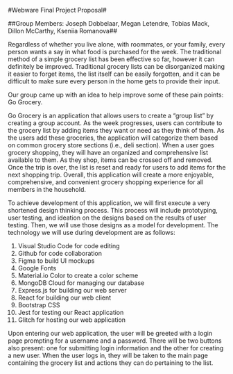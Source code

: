 #Webware Final Project Proposal#

##Group Members: Joseph Dobbelaar, Megan Letendre, Tobias Mack, Dillon McCarthy, Kseniia Romanova##

  Regardless of whether you live alone, with roommates, or your family, every person wants a say in what food is purchased for the week. The traditional method of a simple grocery list has been effective so far, however it can definitely be improved. Traditional grocery lists can be disorganized making it easier to forget items, the list itself can be easily forgotten, and it can be difficult to make sure every person in the home gets to provide their input.

  Our group came up with an idea to help improve some of these pain points: Go Grocery. 

  Go Grocery is an application that allows users to create a “group list” by creating a group account. As the week progresses, users can contribute to the grocery list by adding items they want or need as they think of them. As the users add these groceries, the application will categorize them based on common grocery store sections (i.e., deli section). When a user goes grocery shopping, they will have an organized and comprehensive list available to them. As they shop, items can be crossed off and removed. Once the trip is over, the list is reset and ready for users to add items for the next shopping trip. Overall, this application will create a more enjoyable, comprehensive, and convenient grocery shopping experience for all members in the household.

  To achieve development of this application, we will first execute a very shortened design thinking process. This process will include prototyping, user testing, and ideation on the designs based on the results of user testing. Then, we will use those designs as a model for development. The technology we will use during development are as follows: 

1. Visual Studio Code for code editing
2. Github for code collaboration
3. Figma to build UI mockups
4. Google Fonts
5. Material.io Color to create a color scheme
6. MongoDB Cloud for managing our database
7. Express.js for building our web server
8. React for building our web client
9. Bootstrap CSS
10. Jest for testing our React application
11. Glitch for hosting our web application

  Upon entering our web application, the user will be greeted with a login page prompting for a username and a password. There will be two buttons also present: one for submitting login information and the other for creating a new user. When the user logs in, they will be taken to the main page containing the grocery list and actions they can do pertaining to the list.


